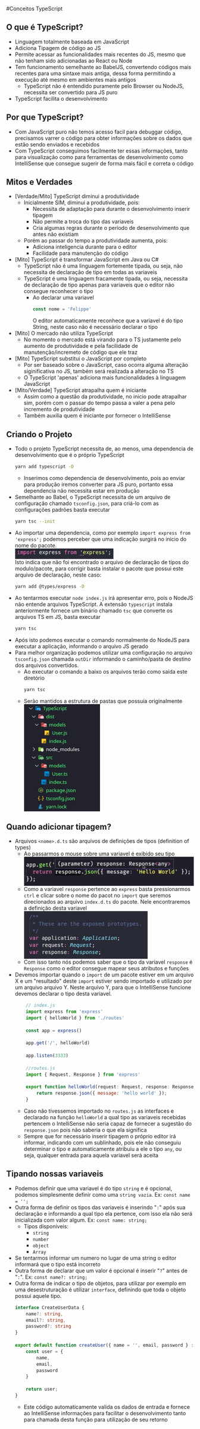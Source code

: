 #Conceitos TypeScript

## O que é TypeScript?

- Linguagem totalmente baseada em JavaScript
- Adiciona Tipagem de código ao JS
- Permite acessar as funcionalidades mais recentes do JS, mesmo que não tenham sido adicionadas ao React ou Node
- Tem funcionamento semelhante ao BabelJS, convertendo códigos mais recentes para uma sintaxe mais antiga, dessa forma permitindo a execução até mesmo em ambientes mais antigos
  - TypeScript não é entendido puramente pelo Browser ou NodeJS, necessita ser convertido para JS puro
- TypeScript facilita o desenvolvimento

## Por que TypeScript?

- Com JavaScript puro não temos acesso facil para debuggar código, precisamos varrer o código para obter informações sobre os dados que estão sendo enviados e recebidos
- Com TypeScript conseguimos facilmente ter essas informações, tanto para visualização como para ferramentas de desenvolvimento como IntelliSense que consegue sugerir de forma mais fácil e correta o código

## Mitos e Verdades

- [Verdade/Mito] TypeScript diminui a produtividade
  - Inicialmente SIM, diminui a produtividade, pois:
    - Necessita de adaptação para durante o desenvolvimento inserir tipagem
    - Não permite a troca do tipo das variaveis
    - Cria algumas regras durante o período de desenvolvimento que antes não existiam
  - Porém ao passar do tempo a produtividade aumenta, pois:
    - Adiciona inteligencia durante para o editor
    - Facilidade para manutenção do código
- [Mito] TypeScript é transformar JavaScript em Java ou C#
  - TypeScript não é uma linguagem fortemente tipada, ou seja, não necessita de declaração de tipo em todas as variaveis 
  - TypeScript é uma linguagem fracamente tipada, ou seja, necessita de declaração de tipo apenas para variaveis que o editor não consegue reconhecer o tipo
    - Ao declarar uma variavel
        ```JavaScript
        const nome = 'Felippe' 
        ```
        O editor automaticamente reconhece que a variavel é do tipo String, neste caso não é necessário declarar o tipo
- [Mito] O mercado não utiliza TypeScript
  - No momento o mercado está virando para o TS justamente pelo aumento de produtividade e pela facilidade de manutenção/incremeto de código que ele traz
- [Mito] TypeScript substitui o JavaScript por completo
  - Por ser baseado sobre o JavaScript, caso ocorra alguma alteração siginificativa no JS, também será realizada a alteração no TS
  - O TypeScript 'apenas' adiciona mais funcionalidades à linguagem JavaScript
- [Mito/Verdade] TypeScript atrapalha quem é iniciante
  - Assim como a questão da produtividade, no inicio pode atrapalhar sim, porém com o passar do tempo passa a valer a pena pelo incremento de produtividade 
  - Também auxilia quem é iniciante por fornecer o IntelliSense

## Criando o Projeto

- Todo o projeto TypeScript necessita de, ao menos, uma dependencia de desenvolvimento que é o próprio TypeScript
    ```Bash
    yarn add typescript -D
    ```
  - Inserimos como dependencia de desenvolvimento, pois ao enviar para produção iremos converter para JS puro, portanto essa dependencia não necessita estar em produção
- Semelhante ao Babel, o TypeScript necessita de um arquivo de configuração chamado `tsconfig.json`, para criá-lo com as configurações padrões basta executar
    ```Bash
    yarn tsc --init
    ```
- Ao importar uma dependencia, como por exemplo `import express from 'express';` podemos perceber que uma indicação surgirá no inicio do nome do pacote.
<img src="Assets/typescript-indicacao.png" style="display:block"> </img>
Isto indica que não foi encontrado o arquivo de declaração de tipos do modulo/pacote, para corrigir basta instalar o pacote que possui este arquivo de declaração, neste caso: 
    ```Bash
    yarn add @types/express -D
    ```
- Ao tentarmos executar `node index.js` irá apresentar erro, pois o NodeJS não entende arquivos TypeScript. A extensão `typescript` instala anteriormente fornece um binário chamado `tsc` que converte os arquivos TS em JS, basta executar
    ```Bash
    yarn tsc
    ``` 
- Após isto podemos executar o comando normalmente do NodeJS para executar a aplicação, informando o arquivo JS gerado
- Para melhor organização podemos utilizar uma configuração no arquivo `tsconfig.json` chamada `outDir` informando o caminho/pasta de destino dos arquivos convertidos.
  - Ao executar o comando a baixo os arquivos terão como saída este diretório
    ```Bash
    yarn tsc
    ```
  - Serão mantidos a estrutura de pastas que possuía originalmente
    <img src="Assets/tree-ts.png" style="display:block"> </img>

## Quando adicionar tipagem? 

- Arquivos `<nome>.d.ts` são arquivos de definições de tipos (definition of types)
    - Ao passarmos o mouse sobre uma variavel é exibido seu tipo
        <img src="Assets/tipo.png" style="display:block"> </img>
    - Como a variavel `response` pertence ao `express` basta pressionarmos `ctrl` e clicar sobre o nome do pacot no `import` que seremos direcionados ao arquivo `index.d.ts` do pacote. Nele encontraremos a definição desta variavel 
        <img src="Assets/declaracao-tipo.png" style="display:block" />
    - Com isso tanto nós podemos saber que o tipo da variavel `response` é `Response` como o editor consegue mapear seus atributos e funções
- Devemos importar quando o `import` de um pacote estiver em um arquivo X e um "resultado" deste `import` estiver sendo importado e utilizado por um arquivo arquivo Y. Neste arquivo Y, para que o IntelliSense funcione devemos declarar o tipo desta variavel.
    ```JavaScript
        // index.js
        import express from 'express'
        import { helloWorld } from './routes'

        const app = express()

        app.get('/', helloWorld)

        app.listen(3333)

        //routes.js
        import { Request, Response } from 'express'

        export function helloWorld(request: Request, response: Response) {
            return response.json({ message: 'hello world' });
        }    
    ```
    - Caso não tivessemos importado no `routes.js` as interfaces e declarado na função `helloWorld` a qual tipo as variaveis recebidas pertencem o IntelliSense não seria capaz de fornecer a sugestão do `response.json` pois não saberia o que ela significa
  - Sempre que for necessário inserir tipagem o próprio editor irá informar, indicando com um sublinhado, pois ele não conseguiu determinar o tipo e automaticamente atribuiu a ele o tipo `any`, ou seja, qualquer entrada para aquela variavel será aceita

## Tipando nossas variaveis

- Podemos definir que uma variavel é do tipo `string` e é opcional, podemos simplesmente definir como uma `string vazia`. Ex: `const name = '';`
- Outra forma de definir os tipos das variaveis é inserindo "`:`" após sua declaração e informando a qual tipo ela pertence, com isso ela não será inicializada com valor algum. Ex: `const name: string;`
  - Tipos disponiveis: 
    - `string`
    - `number`
    - `object`
    - `Array`
- Se tentarmos informar um numero no lugar de uma string o editor informará que o tipo está incorreto
- Outra forma de declarar que um valor é opcional é inserir "`?`" antes de "`:`". Ex: `const name?: string;`
- Outra forma de indicar o tipo de objetos, para utilizar por exemplo em uma desestruturação é utilizar `interface`, definindo que toda o objeto possui aquele tipo.
    ```typescript
    interface CreateUserData {
        name?: string,
        email?: string, 
        password?: string
    }

    export default function createUser({ name = '', email, password } : CreateUserData) {
        const user = {
            name,
            email,
            password
        }

        return user;
    }
    ```
    - Este código automaticamente valida os dados de entrada e fornece ao IntelliSense informações para facilitar o desenvolvimento tanto para chamada desta função para utilização de seu retorno
